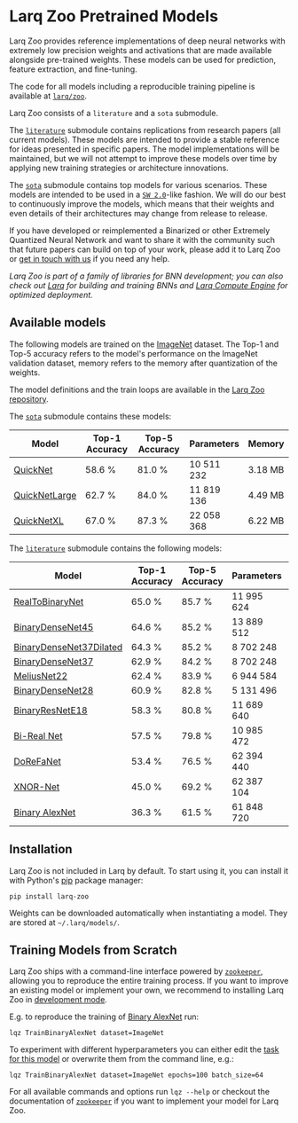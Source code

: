 # Larq Zoo Pretrained Models

Larq Zoo provides reference implementations of deep neural networks with extremely low precision weights and activations that are made available alongside pre-trained weights.
These models can be used for prediction, feature extraction, and fine-tuning.

The code for all models including a reproducible training pipeline is available at [`larq/zoo`](https://github.com/larq/zoo).

Larq Zoo consists of a `literature` and a `sota` submodule.

The [`literature`](/zoo/api/literature/) submodule contains replications from research papers (all current models).
These models are intended to provide a stable reference for ideas presented in specific papers.
The model implementations will be maintained, but we will not attempt to improve these models over time by applying new training strategies or architecture innovations.

The [`sota`](/zoo/api/sota/) submodule contains top models for various scenarios. These models are intended to be used in a [`SW 2.0`](https://medium.com/@karpathy/software-2-0-a64152b37c35)-like fashion.
We will do our best to continuously improve the models, which means that their weights and even details of their architectures may change from release to release.

If you have developed or reimplemented a Binarized or other Extremely Quantized Neural Network and want to share it with the community such that future papers can build on top of your work, please add it to Larq Zoo or [get in touch with us](https://spectrum.chat/larq/) if you need any help.

_Larq Zoo is part of a family of libraries for BNN development; you can also check out [Larq](https://docs.larq.dev/) for building and training BNNs and [Larq Compute Engine](/compute-engine/) for optimized deployment._

## Available models

The following models are trained on the [ImageNet](http://image-net.org/) dataset. The Top-1 and Top-5 accuracy refers to the model's performance on the ImageNet validation dataset, memory refers to the memory after quantization of the weights.

The model definitions and the train loops are available in the [Larq Zoo repository](https://github.com/larq/zoo).

The [`sota`](/zoo/api/sota/) submodule contains these models:

| Model                                                  | Top-1 Accuracy | Top-5 Accuracy | Parameters | Memory  |
| ------------------------------------------------------ | -------------- | -------------- | ---------- | ------- |
| [QuickNet](/zoo/api/sota/#quicknet-function)           | 58.6 %         | 81.0 %         | 10 511 232 | 3.18 MB |
| [QuickNetLarge](/zoo/api/sota/#quicknetlarge-function) | 62.7 %         | 84.0 %         | 11 819 136 | 4.49 MB |
| [QuickNetXL](/zoo/api/sota/#quicknetxl-function)       | 67.0 %         | 87.3 %         | 22 058 368 | 6.22 MB |

The [`literature`](/zoo/api/literature/) submodule contains the following models:

| Model                                                                            | Top-1 Accuracy | Top-5 Accuracy | Parameters | Memory   |
| -------------------------------------------------------------------------------- | -------------- | -------------- | ---------- | -------- |
| [RealToBinaryNet](/zoo/api/literature/#realtobinarynet-function)                 | 65.0 %         | 85.7 %         | 11 995 624 | 5.13 MB  |
| [BinaryDenseNet45](/zoo/api/literature/#binarydensenet45-function)               | 64.6 %         | 85.2 %         | 13 889 512 | 7.35 MB  |
| [BinaryDenseNet37Dilated](/zoo/api/literature/#binarydensenet37dilated-function) | 64.3 %         | 85.2 %         | 8 702 248  | 5.13 MB  |
| [BinaryDenseNet37](/zoo/api/literature/#binarydensenet37-function)               | 62.9 %         | 84.2 %         | 8 702 248  | 5.13 MB  |
| [MeliusNet22](/zoo/api/literature/#meliusnet22-function)                         | 62.4 %         | 83.9 %         | 6 944 584  | 3.88 MB  |
| [BinaryDenseNet28](/zoo/api/literature/#binarydensenet28-function)               | 60.9 %         | 82.8 %         | 5 131 496  | 4.04 MB  |
| [BinaryResNetE18](/zoo/api/literature/#binaryresnete18-function)                 | 58.3 %         | 80.8 %         | 11 689 640 | 4.00 MB  |
| [Bi-Real Net](/zoo/api/literature/#birealnet-function)                           | 57.5 %         | 79.8 %         | 10 985 472 | 4.00 MB  |
| [DoReFaNet](/zoo/api/literature/#dorefanet-function)                             | 53.4 %         | 76.5 %         | 62 394 440 | 22.80 MB |
| [XNOR-Net](/zoo/api/literature/#xnornet-function)                                | 45.0 %         | 69.2 %         | 62 387 104 | 22.77 MB |
| [Binary AlexNet](/zoo/api/literature/#binaryalexnet-function)                    | 36.3 %         | 61.5 %         | 61 848 720 | 7.45 MB  |

## Installation

Larq Zoo is not included in Larq by default. To start using it, you can install it with Python's [pip](https://pip.pypa.io/en/stable/) package manager:

```shell
pip install larq-zoo
```

Weights can be downloaded automatically when instantiating a model. They are stored at `~/.larq/models/`.

## Training Models from Scratch

Larq Zoo ships with a command-line interface powered by [`zookeeper`](https://github.com/larq/zookeeper/), allowing you to reproduce the entire training process. If you want to improve an existing model or implement your own, we recommend to installing Larq Zoo in [development mode](https://github.com/larq/zoo/blob/master/CONTRIBUTING.md#project-setup).

E.g. to reproduce the training of [Binary AlexNet](/zoo/api/literature/#binaryalexnet) run:

```shell
lqz TrainBinaryAlexNet dataset=ImageNet
```

To experiment with different hyperparameters you can either edit the [task for this model](https://github.com/larq/zoo/blob/v1.0.b2/larq_zoo/experiments.py#L22) or overwrite them from the command line, e.g.:

```shell
lqz TrainBinaryAlexNet dataset=ImageNet epochs=100 batch_size=64
```

For all available commands and options run `lqz --help` or checkout the documentation of [`zookeeper`](https://github.com/larq/zookeeper/) if you want to implement your model for Larq Zoo.
